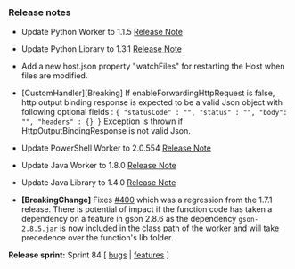 ### Release notes
<!-- Please add your release notes in the following format:
- My change description (#PR)
-->

- Update Python Worker to 1.1.5 [Release Note](https://github.com/Azure/azure-functions-python-worker/releases/tag/1.1.5)
- Update Python Library to 1.3.1 [Release Note](https://github.com/Azure/azure-functions-python-library/releases/tag/1.3.1)
- Add a new host.json property "watchFiles" for restarting the Host when files are modified.
- [CustomHandler][Breaking] If enableForwardingHttpRequest is false, http output binding response is expected to be a valid Json object with following optional fields :
`{
"statusCode" : "",
"status" : "",
"body": "",
"headers" : {}
}`
Exception is thrown if HttpOutputBindingResponse is not valid Json.
- Update PowerShell Worker to 2.0.554 [Release Note](https://github.com/Azure/azure-functions-powershell-worker/releases/tag/v2.0.554)

- Update Java Worker to 1.8.0 [Release Note](https://github.com/Azure/azure-functions-java-worker/releases/tag/1.8.0)
- Update Java Library to 1.4.0 [Release Note](https://github.com/Azure/azure-functions-java-library)
- **[BreakingChange]** Fixes [#400](https://github.com/Azure/azure-functions-java-worker/issues/400) which was a regression from the 1.7.1 release.
There is potential of impact if the function code has taken a dependency on a feature in gson 2.8.6 as the dependency `gson-2.8.5.jar` is now included in the class path of the worker and will take precedence over the function's lib folder.

**Release sprint:** Sprint 84
[ [bugs](https://github.com/Azure/azure-functions-host/issues?q=is%3Aissue+milestone%3A%22Functions+Sprint+84%22+label%3Abug+is%3Aclosed) | [features](https://github.com/Azure/azure-functions-host/issues?q=is%3Aissue+milestone%3A%22Functions+Sprint+84%22+label%3Afeature+is%3Aclosed) ]